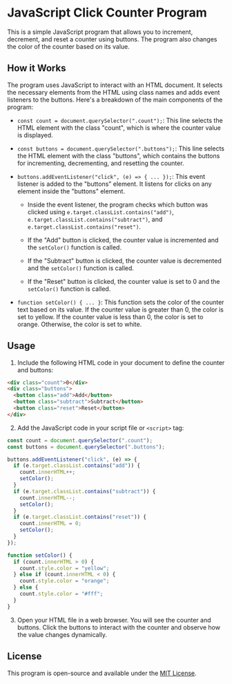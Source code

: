 # JavaScript Click Counter Program

This is a simple JavaScript program that allows you to increment, decrement, and reset a counter using buttons. The program also changes the color of the counter based on its value.

## How it Works

The program uses JavaScript to interact with an HTML document. It selects the necessary elements from the HTML using class names and adds event listeners to the buttons. Here's a breakdown of the main components of the program:

- `const count = document.querySelector(".count");`: This line selects the HTML element with the class "count", which is where the counter value is displayed.

- `const buttons = document.querySelector(".buttons");`: This line selects the HTML element with the class "buttons", which contains the buttons for incrementing, decrementing, and resetting the counter.

- `buttons.addEventListener("click", (e) => { ... });`: This event listener is added to the "buttons" element. It listens for clicks on any element inside the "buttons" element.

  - Inside the event listener, the program checks which button was clicked using `e.target.classList.contains("add")`, `e.target.classList.contains("subtract")`, and `e.target.classList.contains("reset")`.

  - If the "Add" button is clicked, the counter value is incremented and the `setColor()` function is called.
  - If the "Subtract" button is clicked, the counter value is decremented and the `setColor()` function is called.
  - If the "Reset" button is clicked, the counter value is set to 0 and the `setColor()` function is called.

- `function setColor() { ... }`: This function sets the color of the counter text based on its value. If the counter value is greater than 0, the color is set to yellow. If the counter value is less than 0, the color is set to orange. Otherwise, the color is set to white.

## Usage

1. Include the following HTML code in your document to define the counter and buttons:

```html
<div class="count">0</div>
<div class="buttons">
  <button class="add">Add</button>
  <button class="subtract">Subtract</button>
  <button class="reset">Reset</button>
</div>
```

2. Add the JavaScript code in your script file or `<script>` tag:

```javascript
const count = document.querySelector(".count");
const buttons = document.querySelector(".buttons");

buttons.addEventListener("click", (e) => {
  if (e.target.classList.contains("add")) {
    count.innerHTML++;
    setColor();
  }
  if (e.target.classList.contains("subtract")) {
    count.innerHTML--;
    setColor();
  }
  if (e.target.classList.contains("reset")) {
    count.innerHTML = 0;
    setColor();
  }
});

function setColor() {
  if (count.innerHTML > 0) {
    count.style.color = "yellow";
  } else if (count.innerHTML < 0) {
    count.style.color = "orange";
  } else {
    count.style.color = "#fff";
  }
}
```

3. Open your HTML file in a web browser. You will see the counter and buttons. Click the buttons to interact with the counter and observe how the value changes dynamically.

## License

This program is open-source and available under the [MIT License](LICENSE).
